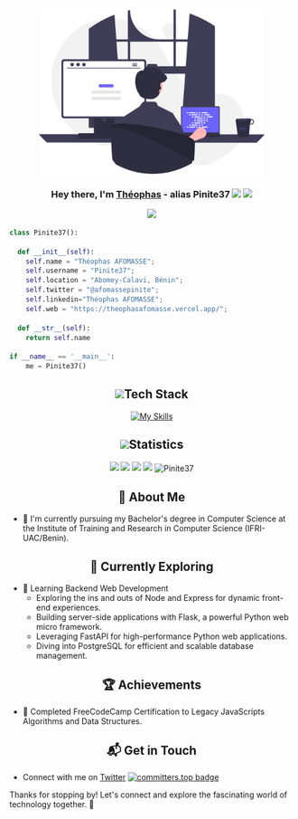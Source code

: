 <div align="center">

  <img src="undraw_programming_re_kg9v.svg" width=400 />

  <h3 align="center">Hey there, I'm <a href="#">Théophas</a> - alias Pinite37 <img src="https://media.giphy.com/media/hvRJCLFzcasrR4ia7z/giphy.gif" width="28"> <img src="https://emojis.slackmojis.com/emojis/images/1531849430/4246/blob-sunglasses.gif?1531849430" width="28"/></h3>

  <p align="center">
  <a href="https://github.com/BlakvGhost/readme-typing-svg"><img src="https://readme-typing-svg.herokuapp.com?font=Time+New+Roman&color=cyan&size=25&center=true&vCenter=true&width=600&height=100&lines=Backend+Developer,;AI+Enthusiast,;Computer+Science+Student,;Active+Learner/Researcher,;Love+to+learn+new+stuffs"></a>
</p>

  <!-- <p align="center">
  <a href="#"><img src="https://readme-typing-svg.herokuapp.com?font=Time+New+Roman&color=cyan&size=25&center=true&vCenter=true&width=600&height=100&lines=Passionate+about+sofware+engineering;++;Self-taught+Backend-End+Developer;AI Enthusiast,;Computer+Science+Student,;Active+Learner/Researcher,;Love+to+learn+new+stuffs"></a>
  </p> -->

</div>




```python
class Pinite37():

  def __init__(self):
    self.name = "Théophas AFOMASSE";
    self.username = "Pinite37";
    self.location = "Abomey-Calavi, Bénin";
    self.twitter = "@afomassepinite";
    self.linkedin="Théophas AFOMASSE";
    self.web = "https://theophasafomasse.vercel.app/";

  def __str__(self):
    return self.name

if __name__ == '__main__':
    me = Pinite37()
```


<div align="center">


  <h2 align="center"><img src="https://media2.giphy.com/media/QssGEmpkyEOhBCb7e1/giphy.gif?cid=ecf05e47a0n3gi1bfqntqmob8g9aid1oyj2wr3ds3mg700bl&rid=giphy.gif" width ="25">Tech Stack</h2>

  [![My Skills](https://skillicons.dev/icons?i=js,html,css,bootstrap,tailwind,python,nodejs,mongodb,expressjs,vuejs,flask,fastapi,django,java,cpp,typescript,sequelize,postgresql,docker,nextjs,nestjs,react,postman,vscode)](https://skillicons.dev)


  <h2 align="center"><img src="https://media.giphy.com/media/iY8CRBdQXODJSCERIr/giphy.gif" width="35">Statistics</h2>


  <img src="https://github-readme-stats.vercel.app//api?username=Pinite37&theme=dark&hide_border=true&title_color=FEFE5B&text_color=FFFFFF&icon_color=FEFE5B&text_bold=false" width="500" />

  <img src="https://github-readme-streak-stats.herokuapp.com?user=Pinite37&theme=dark&hide_border=true&type=svg&background=dark&ring=FEFE5B&currStreakLabel=FEFE5B" width="500" />

  <img src="https://github-readme-stats.vercel.app/api/pin/?username=Pinite37&repo=food_del&theme=dark&hide_border=true&title_color=FEFE5B&text_color=FFFFFF&icon_color=FEFE5B&text_bold=false&description_lines_count=2" width="500" />


  <img src="https://github-readme-stats.vercel.app//api/top-langs?username=Pinite37&theme=dark&hide_border=true&title_color=FEFE5B&text_color=FFFFFF&icon_color=FEFE5B&text_bold=false" width="500" />




  <img align="center" src="https://github-readme-stats.vercel.app/api/wakatime?username=@Pinite37&theme=radical" alt="Pinite37"/>







</div>







<h2 align="center">🚀 About Me</h2>

- 🔭 I'm currently pursuing my Bachelor's degree in Computer Science at the Institute of Training and Research in Computer Science (IFRI-UAC/Benin).





<h2 align="center">🌱 Currently Exploring</h2>

- 🚀 Learning Backend Web Development
  - Exploring the ins and outs of Node and Express for dynamic front-end experiences.
  - Building server-side applications with Flask, a powerful Python web micro framework.
  - Leveraging FastAPI for high-performance Python web applications.
  - Diving into PostgreSQL for efficient and scalable database management.


 <h2 align="center">🏆 Achievements</h2>

- 🌟 Completed FreeCodeCamp Certification to Legacy JavaScripts Algorithms and Data Structures.



 <h2 align="center">📬 Get in Touch</h2>

- Connect with me on [Twitter](https://x.com/afomassepinite)
[![committers.top badge](https://user-badge.committers.top/benin/Pinite37.svg)](https://user-badge.committers.top/benin/Pinite37)

Thanks for stopping by! Let's connect and explore the fascinating world of technology together. 🚀



